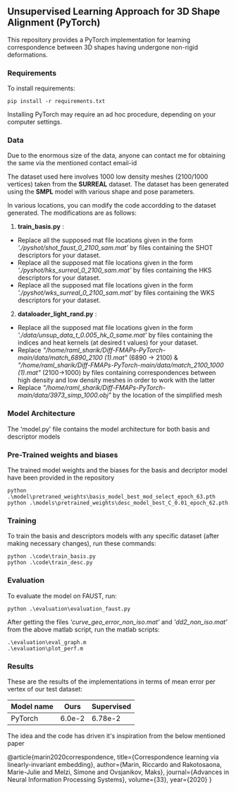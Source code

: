 ## Unsupervised Learning Approach for 3D Shape Alignment (PyTorch)

This repository provides a PyTorch implementation for learning correspondence between 3D shapes having undergone non-rigid deformations.

### Requirements

To install requirements:

```setup
pip install -r requirements.txt
```
Installing PyTorch may require an ad hoc procedure, depending on your computer settings.

### Data 
Due to the enormous size of the data, anyone can contact me for obtaining the same via the mentioned contact email-id

The dataset used here involves 1000 low density meshes (2100/1000 vertices) taken from the **SURREAL** dataset. The dataset has been generated using the **SMPL** model with various shape and pose parameters. 

In various locations, you can modify the code accordding to the dataset generated. The modifications are as follows:

1) **train_basis.py** : 
- Replace all the supposed mat file locations given in the form *'./pyshot/shot_faust_0_2100_sam.mat'* by files containing the SHOT descriptors for your dataset.
- Replace all the supposed mat file locations given in the form *'./pyshot/hks_surreal_0_2100_sam.mat'* by files containing the HKS descriptors for your dataset.
- Replace all the supposed mat file locations given in the form *'./pyshot/wks_surreal_0_2100_sam.mat'* by files containing the WKS descriptors for your dataset.

2) **dataloader_light_rand.py** :
- Replace all the supposed mat file locations given in the form *'./data/unsup_data_t_0.005_hk_0_same.mat'* by files containing the indices and heat kernels (at desired t values) for your dataset.
- Replace *"/home/raml_sharik/Diff-FMAPs-PyTorch-main/data/match_6890_2100 (1).mat"* (6890 -> 2100) & *"/home/raml_sharik/Diff-FMAPs-PyTorch-main/data/match_2100_1000 (1).mat"* (2100->1000) by files containing correspondences between high density and low density meshes in order to work with the latter
- Replace *"/home/raml_sharik/Diff-FMAPs-PyTorch-main/data/3973_simp_1000.obj"* by the location of the simplified mesh

### Model Architecture
The 'model.py' file contains the model architecture for both basis and descriptor models

### Pre-Trained weights and biases
The trained model weights and the biases for the basis and decriptor model have been provided in the repository 
```
python .\model\pretraned_weights\basis_model_best_mod_select_epoch_63.pth
python .\models\pretrained_weights\desc_model_best_C_0.01_epoch_62.pth
```
### Training

To train the basis and descriptors models with any specific dataset (after making necessary changes), run these commands:

```train
python .\code\train_basis.py
python .\code\train_desc.py
```

### Evaluation

To evaluate the model on FAUST, run:
```eval
python .\evaluation\evaluation_faust.py
```

After getting the files *'curve_geo_error_non_iso.mat'* and *'dd2_non_iso.mat'* from the above matlab script, run the matlab scripts:
```eval
.\evaluation\eval_graph.m
.\evaluation\plot_perf.m
```

### Results

These are the results of the implementations in terms of mean error per vertex of our test dataset:

| Model name         | Ours            |   Supervised       |
| ------------------ |---------------- | -------------- |
| PyTorch            |     6.0e-2      |      6.78e-2    |

The idea and the code has driven it's inspiration from the below mentioned paper

@article{marin2020correspondence,
  title={Correspondence learning via linearly-invariant embedding},
  author={Marin, Riccardo and Rakotosaona, Marie-Julie and Melzi, Simone and Ovsjanikov, Maks},
  journal={Advances in Neural Information Processing Systems},
  volume={33},
  year={2020}
}

